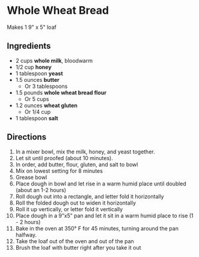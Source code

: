 # Whole Wheat Bread

Makes 1 9" x 5" loaf

## Ingredients

- 2 cups **whole milk**, bloodwarm
- 1/2 cup **honey**
- 1 tablespoon **yeast**
- 1.5 ounces **butter**
    - Or 3 tablespoons
- 1.5 pounds **whole wheat bread flour**
    - Or 5 cups
- 1.2 ounces **wheat gluten**
    - Or 1/4 cup
- 1 tablespoon **salt**

## Directions

1. In a mixer bowl, mix the milk, honey, and yeast together.
1. Let sit until proofed (about 10 minutes).
1. In order, add butter, flour, gluten, and salt to bowl
1. Mix on lowest setting for 8 minutes
1. Grease bowl
1. Place dough in bowl and let rise in a warm humid place until doubled (about an 1-2 hours)
1. Roll dough out into a rectangle, and letter fold it horizontally
1. Roll the folded dough out to widen it horizontally
1. Roll it up vertically, or letter fold it vertically
1. Place dough in a 9”x5” pan and let it sit in a warm humid place to rise (1 - 2 hours)
1. Bake in the oven at 350° F for 45 minutes, turning around the pan halfway.
1. Take the loaf out of the oven and out of the pan
1. Brush the loaf with butter right after you take it out

